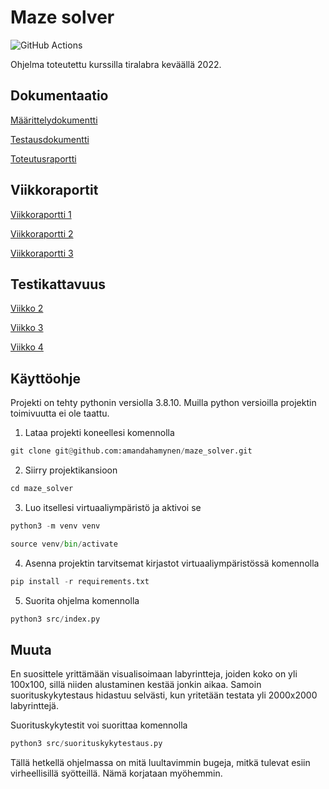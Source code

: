 # Maze solver

![GitHub Actions](https://github.com/amandahamynen/maze_solver/workflows/CI/badge.svg)

Ohjelma toteutettu kurssilla tiralabra keväällä 2022.

## Dokumentaatio
[Määrittelydokumentti](https://github.com/amandahamynen/maze_solver/blob/main/dokumentaatio/maarittelydokumentti.md)

[Testausdokumentti](https://github.com/amandahamynen/maze_solver/blob/main/dokumentaatio/testausdokumentti.md)

[Toteutusraportti](https://github.com/amandahamynen/maze_solver/blob/main/dokumentaatio/toteutusraportti.md)

## Viikkoraportit
[Viikkoraportti 1](https://github.com/amandahamynen/maze_solver/blob/main/dokumentaatio/viikkoraportti_1.md)

[Viikkoraportti 2](https://github.com/amandahamynen/maze_solver/blob/main/dokumentaatio/viikkoraportti_2.md)

[Viikkoraportti 3](https://github.com/amandahamynen/maze_solver/blob/main/dokumentaatio/viikkoraportti_3.md)

## Testikattavuus
[Viikko 2](https://github.com/amandahamynen/maze_solver/blob/main/dokumentaatio/coverage_report_week2.png)

[Viikko 3](https://github.com/amandahamynen/maze_solver/blob/main/dokumentaatio/coverage_report_week3.png)

[Viikko 4](https://github.com/amandahamynen/maze_solver/blob/main/dokumentaatio/coverage_report_week4.png)

## Käyttöohje

Projekti on tehty pythonin versiolla 3.8.10. Muilla python versioilla projektin toimivuutta ei ole taattu. 

1. Lataa projekti koneellesi komennolla

```python
git clone git@github.com:amandahamynen/maze_solver.git
```

2. Siirry projektikansioon

```python
cd maze_solver
```

3. Luo itsellesi virtuaaliympäristö ja aktivoi se

```python
python3 -m venv venv
```

```python
source venv/bin/activate
```

4. Asenna projektin tarvitsemat kirjastot virtuaaliympäristössä komennolla

```python
pip install -r requirements.txt
```

5. Suorita ohjelma komennolla

```python
python3 src/index.py
```

## Muuta

En suosittele yrittämään visualisoimaan labyrintteja, joiden koko on yli 100x100, sillä niiden alustaminen kestää jonkin aikaa. Samoin suorituskykytestaus hidastuu selvästi, kun yritetään testata yli 2000x2000 labyrinttejä.

Suorituskykytestit voi suorittaa komennolla

```python
python3 src/suorituskykytestaus.py
```

Tällä hetkellä ohjelmassa on mitä luultavimmin bugeja, mitkä tulevat esiin virheellisillä syötteillä. Nämä korjataan myöhemmin.
